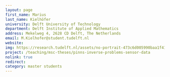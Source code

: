 ```yaml
---
layout: page
first_name: Marius 
last_name: Kielhöfer
university: Delft University of Technology
department: Delft Institute of Applied Mathematics
address: Mekelweg 4, 2628 CD Delft, The Netherlands
email: M.Kielhofer@student.tudelft.nl
website:
img: https://research.tudelft.nl/assets/no-portrait-473c6d005990baa1f418d9c668dcd4ec.png
project: /teaching/msc-theses/pinns-inverse-problems-sensor-data
nolink: true
redirect:
category: master students
---
```

